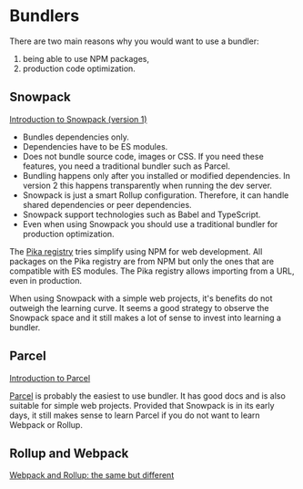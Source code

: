 # Bundlers

There are two main reasons why you would want to use a bundler:

1. being able to use NPM packages,
1. production code optimization.

## Snowpack

[Introduction to Snowpack (version 1)](https://www.youtube.com/watch?v=nbwt3A9RzNw)

- Bundles dependencies only.
- Dependencies have to be ES modules.
- Does not bundle source code, images or CSS. If you need these features, you
  need a traditional bundler such as Parcel.
- Bundling happens only after you installed or modified dependencies. In version
  2 this happens transparently when running the dev server.
- Snowpack is just a smart Rollup configuration. Therefore, it can handle shared
  dependencies or peer dependencies.
- Snowpack support technologies such as Babel and TypeScript.
- Even when using Snowpack you should use a traditional bundler for production
  optimization.

The [Pika registry](https://www.pika.dev/registry) tries simplify using NPM for
web development. All packages on the Pika registry are from NPM but only the
ones that are compatible with ES modules. The Pika registry allows importing
from a URL, even in production.

When using Snowpack with a simple web projects, it's benefits do not outweigh
the learning curve. It seems a good strategy to observe the Snowpack space and
it still makes a lot of sense to invest into learning a bundler.

## Parcel

[Introduction to Parcel](https://www.youtube.com/watch?v=b-6BeS-22yw&t=)

[Parcel](https://parceljs.org/) is probably the easiest to use bundler. It has
good docs and is also suitable for simple web projects. Provided that Snowpack
is in its early days, it still makes sense to learn Parcel if you do not want to
learn Webpack or Rollup.

## Rollup and Webpack

[Webpack and Rollup: the same but different](https://medium.com/webpack/webpack-and-rollup-the-same-but-different-a41ad427058c)

